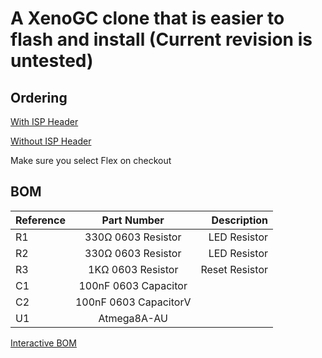 # A XenoGC clone that is easier to flash and install (Current revision is untested)

## Ordering

[With ISP Header](https://oshpark.com/shared_projects/xNWyKdyy)

[Without ISP Header](https://oshpark.com/shared_projects/y1QQvY9A)

Make sure you select Flex on checkout

## BOM

| Reference        | Part Number           | Description  |
| ------------- |:-------------:| -----:|
| R1 | 330Ω 0603 Resistor | LED Resistor |
| R2 | 330Ω 0603 Resistor | LED Resistor |
| R3 | 1KΩ 0603 Resistor | Reset Resistor |
| C1 | 100nF 0603 Capacitor |  |
| C2 | 100nF 0603 CapacitorV |  |
| U1 | Atmega8A-AU |  |

[Interactive BOM](http://MartinRefseth.com/ibom/XenoGC)